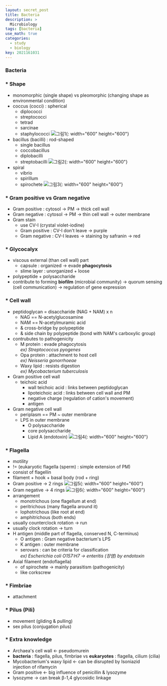 ```yaml
---
layout: secret_post
title: Bacteria
description: >
  Microbiology
tags: [bacteria]
use_math: true
categories:
  - study
  - biology
key: 2021161031
---
```

### Bacteria

### * Shape
* monomorphic (single shape) vs pleomorphic (changing shape as environmental condition)
* coccus (cocci) : spherical
  * diplococci
  * streptococci
  * tetrad
  * sarcinae
  * staphylococci
  ![그림1](https://github.com/hyun-jin891/hyun-jin891.github.io/blob/master/assets/img/16.PNG?raw=true){: width="600" height="600"}
* bacillus (bacilli) : rod-shaped
  * single bacillus
  * coccobacillus
  * diplobacilli
  * streptobacilli
  ![그림2](https://github.com/hyun-jin891/hyun-jin891.github.io/blob/master/assets/img/17.PNG?raw=true){: width="600" height="600"}
* spiral
  * vibrio
  * spirillum
  * spirochete
  ![그림3](https://github.com/hyun-jin891/hyun-jin891.github.io/blob/master/assets/img/18.PNG?raw=true){: width="600" height="600"}

### * Gram positive vs Gram negative
* Gram positive : cytosol → PM → thick cell wall
* Gram negative : cytosol → PM → thin cell wall → outer membrane
* Gram stain
  * use CV-I (crystal violet-iodine)
  * Gram positive : CV-I don't leave → purple
  * Gram negative : CV-I leaves → staining by safranin → red

### * Glycocalyx
* viscous external (than cell wall) part
  * capsule : organized → evade **phagocytosis**
  * slime layer : unorganized + loose
* polypeptide + polysaccharide
* contribute to forming **biofilm** (microbial community) → quorum sensing (cell communication) → regulation of gene expression

### * Cell wall
* peptidoglycan = disaccharide (NAG + NAM) x n
  * NAG == N-acetylglucosamine
  * NAM == N-acetylmuramic acid
  * & cross-bridge by polypeptide
  * & side chain by polypeptide (bond with NAM's carboxylic group)
* contrubutes to pathogenicity
  * M protein : evade phagocytosis <br>
  *ex) Streptococcus pyogenes*
  * Opa protein : attachment to host cell <br>
  *ex) Neisseria gonorrhoeae*
  * Waxy lipid : resists digestion <br>
  *ex) Mycobacterium tuberculosis*
* Gram positive cell wall
  * teichoic acid
    * wall teichoic acid : links between peptidoglycan
    * lipoteichoic acid : links between cell wall and PM
    * negative charge (regulation of cation's movement)
    * antigen
* Gram negative cell wall
  * periplasm == PM ~ outer membrane
  * LPS in outer membrane
    * O polysaccharide
    * core polysaccharide
    * Lipid A (endotoxin)
    ![그림4](https://github.com/hyun-jin891/hyun-jin891.github.io/blob/master/assets/img/21.PNG?raw=true){: width="600" height="600"}


### * Flagella
* motility
* != (eukaryotic flagella (sperm) : simple extension of PM)
* consist of flagellin
* filament + hook + basal body (rod + ring)
* Gram positive → 2 rings
  ![그림5](https://github.com/hyun-jin891/hyun-jin891.github.io/blob/master/assets/img/19.PNG?raw=true){: width="600" height="600"}
* Gram negative → 4 rings
  ![그림6](https://github.com/hyun-jin891/hyun-jin891.github.io/blob/master/assets/img/20.PNG?raw=true){: width="600" height="600"}
* arrangement
  * monotrichous (one flagellum at end)
  * peritrichous (many flagella around it)
  * lophotrichous (like root at end)
  * amphitrichous (both ends)
* usually counterclock rotation → run
* usually clock rotation → turn
* H antigen (middle part of flagella, conserved N, C-terminus)
  * O antigen : Gram negative bacterium's LPS
  * K antigen : outer membrane
  * serovars : can be criteria for classification <br>
    *ex) Escherichia coli O157:H7 → enteritis (장염) by endotoxin*
* Axial filament (endoflagella)
  * of spirochete → mainly parasitism (pathogenicity)
  * like corkscrew

### * Fimbriae
* attachment

### * Pilus (Pili)
* movement (gliding & pulling)
* sex pilus (conjugation pilus)


### * Extra knowledge
* Archaea's cell wall ← pseudomurein
* **bacteria** : flagella, pilus, fimbriae vs **eukaryotes** : flagella, cilium (cilia)
* Mycobacterium's waxy lipid ← can be disrupted by Isoniazid <br>
injection of rifamycin
* Gram positive ← big influence of penicillin & lysozyme
* lysozyme → can break β-1,4 glycosidic linkage
